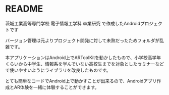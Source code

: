 # README

茨城工業高等専門学校 電子情報工学科 卒業研究 で作成したAndroidプロジェクトです

バージョン管理は元よりプロジェクト開発に対して未熟だったためフォルダが乱雑です。

本アプリケーションはAndroid上でARToolKitを動かしたもので、小学校高学年くらいから中学生、情報系を学んでいない高校生までを対象としたセミナーなどで使いやすいようにライブラリを改良したものです。

とても簡単なコードでAndroid上で動かすことが出来るので、Androidアプリ作成とAR体験を一緒に体験することができます。